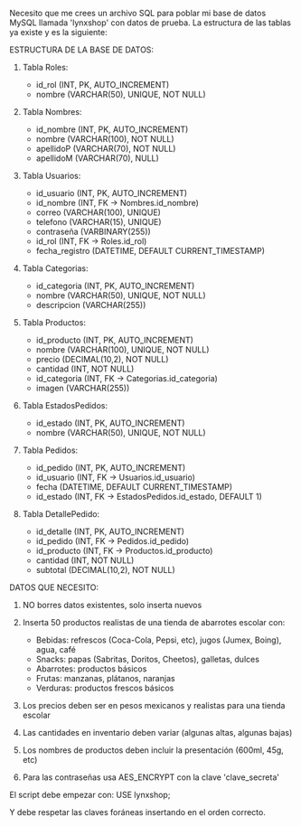 Necesito que me crees un archivo SQL para poblar mi base de datos MySQL llamada 'lynxshop' con datos de prueba. La estructura de las tablas ya existe y es la siguiente:

ESTRUCTURA DE LA BASE DE DATOS:

1. Tabla Roles:
   - id_rol (INT, PK, AUTO_INCREMENT)
   - nombre (VARCHAR(50), UNIQUE, NOT NULL)

2. Tabla Nombres:
   - id_nombre (INT, PK, AUTO_INCREMENT)
   - nombre (VARCHAR(100), NOT NULL)
   - apellidoP (VARCHAR(70), NOT NULL)
   - apellidoM (VARCHAR(70), NULL)

3. Tabla Usuarios:
   - id_usuario (INT, PK, AUTO_INCREMENT)
   - id_nombre (INT, FK → Nombres.id_nombre)
   - correo (VARCHAR(100), UNIQUE)
   - telefono (VARCHAR(15), UNIQUE)
   - contraseña (VARBINARY(255))
   - id_rol (INT, FK → Roles.id_rol)
   - fecha_registro (DATETIME, DEFAULT CURRENT_TIMESTAMP)

4. Tabla Categorias:
   - id_categoria (INT, PK, AUTO_INCREMENT)
   - nombre (VARCHAR(50), UNIQUE, NOT NULL)
   - descripcion (VARCHAR(255))

5. Tabla Productos:
   - id_producto (INT, PK, AUTO_INCREMENT)
   - nombre (VARCHAR(100), UNIQUE, NOT NULL)
   - precio (DECIMAL(10,2), NOT NULL)
   - cantidad (INT, NOT NULL)
   - id_categoria (INT, FK → Categorias.id_categoria)
   - imagen (VARCHAR(255))

6. Tabla EstadosPedidos:
   - id_estado (INT, PK, AUTO_INCREMENT)
   - nombre (VARCHAR(50), UNIQUE, NOT NULL)

7. Tabla Pedidos:
   - id_pedido (INT, PK, AUTO_INCREMENT)
   - id_usuario (INT, FK → Usuarios.id_usuario)
   - fecha (DATETIME, DEFAULT CURRENT_TIMESTAMP)
   - id_estado (INT, FK → EstadosPedidos.id_estado, DEFAULT 1)

8. Tabla DetallePedido:
   - id_detalle (INT, PK, AUTO_INCREMENT)
   - id_pedido (INT, FK → Pedidos.id_pedido)
   - id_producto (INT, FK → Productos.id_producto)
   - cantidad (INT, NOT NULL)
   - subtotal (DECIMAL(10,2), NOT NULL)

DATOS QUE NECESITO:

1. NO borres datos existentes, solo inserta nuevos
2. Inserta 50 productos realistas de una tienda de abarrotes escolar con:
   - Bebidas: refrescos (Coca-Cola, Pepsi, etc), jugos (Jumex, Boing), agua, café
   - Snacks: papas (Sabritas, Doritos, Cheetos), galletas, dulces
   - Abarrotes: productos básicos
   - Frutas: manzanas, plátanos, naranjas
   - Verduras: productos frescos básicos

3. Los precios deben ser en pesos mexicanos y realistas para una tienda escolar
4. Las cantidades en inventario deben variar (algunas altas, algunas bajas)
5. Los nombres de productos deben incluir la presentación (600ml, 45g, etc)
6. Para las contraseñas usa AES_ENCRYPT con la clave 'clave_secreta'

El script debe empezar con:
USE lynxshop;

Y debe respetar las claves foráneas insertando en el orden correcto.